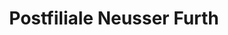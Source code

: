 ---
title: "Postfiliale Neusser Furth"
url: /neuss/postfiliale-neusser-furth/
shop: Schreibwaren
---
